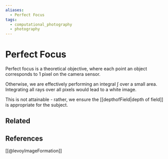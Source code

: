 ```yaml
---
aliases:
  - Perfect Focus
tags:
  - computational_photography
  - photography
---
```

# Perfect Focus

Perfect focus is a theoretical objective, where each point an object corresponds to 1 pixel on the camera sensor.

Otherwise, we are effectively performing an integral $\int$ over a small area. Integrating all rays over all pixels would lead to a white image.

This is not attainable - rather, we ensure the [[depthofField|depth of field]] is appropriate for the subject.

## Related

## References

[[@levoyImageFormation]]